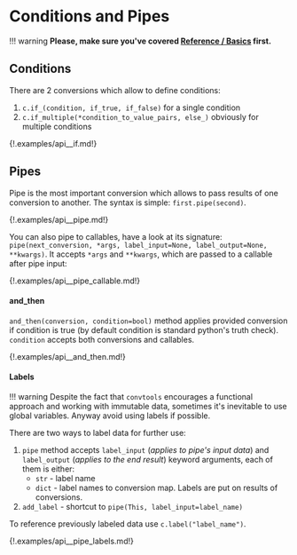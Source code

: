 # Conditions and Pipes

!!! warning
	**Please, make sure you've covered [Reference / Basics](./basics.md)
	first.**

## Conditions

There are 2 conversions which allow to define conditions:

1. `c.if_(condition, if_true, if_false)` for a single condition
1. `c.if_multiple(*condition_to_value_pairs, else_)` obviously for multiple conditions

{!.examples/api__if.md!}


## Pipes

Pipe is the most important conversion which allows to pass results of one
conversion to another. The syntax is simple: `first.pipe(second)`.

{!.examples/api__pipe.md!}

You can also pipe to callables, have a look at its signature:
`pipe(next_conversion, *args, label_input=None, label_output=None, **kwargs)`.
It accepts `*args` and `**kwargs`, which are passed to a callable after pipe
input:

{!.examples/api__pipe_callable.md!}

#### and_then

`and_then(conversion, condition=bool)` method applies provided conversion if
condition is true (by default condition is standard python's truth check).
`condition` accepts both conversions and callables.

{!.examples/api__and_then.md!}

#### Labels

!!! warning
	Despite the fact that `convtools` encourages a functional approach and
	working with immutable data, sometimes it's inevitable to use global
	variables. Anyway avoid using labels if possible.

There are two ways to label data for further use:

1. `pipe` method accepts `label_input` (_applies to pipe's input data_) and
   `label_output` (_applies to the end result_) keyword arguments, each of them
   is either:
    * `str` - label name
	* `dict` - label names to conversion map. Labels are put on results of
	  conversions.
1. `add_label` - shortcut to `pipe(This, label_input=label_name)`

To reference previously labeled data use `c.label("label_name")`.

{!.examples/api__pipe_labels.md!}
